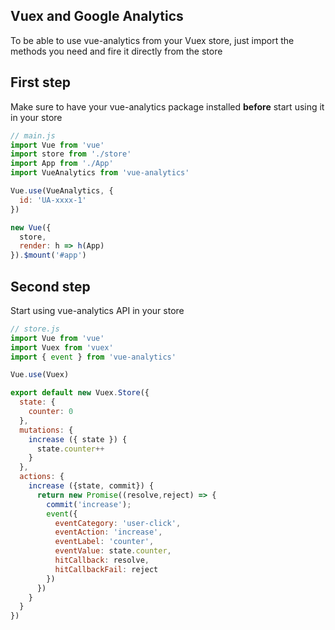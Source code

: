 ## Vuex and Google Analytics

To be able to use vue-analytics from your Vuex store, just import the methods you need and fire it directly from the store

## First step
Make sure to have your vue-analytics package installed **before** start using it in your store

```js
// main.js
import Vue from 'vue'
import store from './store'
import App from './App'
import VueAnalytics from 'vue-analytics'

Vue.use(VueAnalytics, {
  id: 'UA-xxxx-1'
})

new Vue({
  store,
  render: h => h(App)
}).$mount('#app')
```

## Second step
Start using vue-analytics API in your store

```js
// store.js
import Vue from 'vue'
import Vuex from 'vuex'
import { event } from 'vue-analytics'

Vue.use(Vuex)

export default new Vuex.Store({
  state: {
    counter: 0
  },
  mutations: {
    increase ({ state }) {
      state.counter++
    }
  },
  actions: {
    increase ({state, commit}) {
      return new Promise((resolve,reject) => {
        commit('increase');
        event({
          eventCategory: 'user-click',
          eventAction: 'increase',
          eventLabel: 'counter',
          eventValue: state.counter,
          hitCallback: resolve,
          hitCallbackFail: reject
        })
      })
    }
  }
})
```
